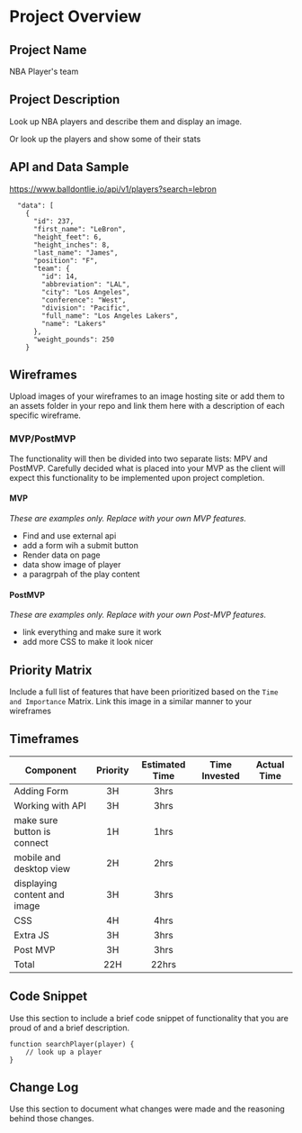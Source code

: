 # Project Overview

## Project Name

NBA Player's team

## Project Description

Look  up NBA players and describe them and display an image.

Or look up the players and show some of their stats 

## API and Data Sample

https://www.balldontlie.io/api/v1/players?search=lebron

```{
  "data": [
    {
      "id": 237,
      "first_name": "LeBron",
      "height_feet": 6,
      "height_inches": 8,
      "last_name": "James",
      "position": "F",
      "team": {
        "id": 14,
        "abbreviation": "LAL",
        "city": "Los Angeles",
        "conference": "West",
        "division": "Pacific",
        "full_name": "Los Angeles Lakers",
        "name": "Lakers"
      },
      "weight_pounds": 250
    }
 ```

## Wireframes

Upload images of your wireframes to an image hosting site or add them to an assets folder in your repo and link them here with a description of each specific wireframe.

### MVP/PostMVP

The functionality will then be divided into two separate lists: MPV and PostMVP.  Carefully decided what is placed into your MVP as the client will expect this functionality to be implemented upon project completion.  

#### MVP 
*These are examples only. Replace with your own MVP features.*

- Find and use external api 
- add a form wih a submit button
- Render data on page 
- data show image of player
- a paragrpah of the play content

#### PostMVP  
*These are examples only. Replace with your own Post-MVP features.*

- link everything and make sure it work
- add more CSS to make it look nicer



## Priority Matrix

Include a full list of features that have been prioritized based on the `Time and Importance` Matrix.  Link this image in a similar manner to your wireframes


## Timeframes


| Component | Priority | Estimated Time | Time Invested | Actual Time |
| --- | :---: |  :---: | :---: | :---: |
| Adding Form | 3H | 3hrs|  |  |
| Working with API | 3H | 3hrs|  |  |
| make sure button is connect| 1H | 1hrs|  |  |
| mobile and desktop view | 2H | 2hrs|  |  |
| displaying content and image | 3H | 3hrs|  |  |
| CSS | 4H | 4hrs|  |  |
| Extra JS | 3H | 3hrs|  |  |
| Post MVP | 3H | 3hrs|  |  |
| Total | 22H | 22hrs|  |  |

## Code Snippet

Use this section to include a brief code snippet of functionality that you are proud of and a brief description.  

```
function searchPlayer(player) {
	// look up a player
}
```

## Change Log
 Use this section to document what changes were made and the reasoning behind those changes.  